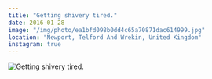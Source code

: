 ```yaml
---
title: "Getting shivery tired."
date: 2016-01-28
image: "/img/photo/ea1bfd098b0dd4c65a70871dac614999.jpg"
location: "Newport, Telford And Wrekin, United Kingdom"
instagram: true
---
```


![Getting shivery tired.](/img/photo/ea1bfd098b0dd4c65a70871dac614999.jpg)

